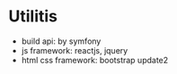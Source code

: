 # Utilitis
- build api: by symfony
- js framework: reactjs, jquery
- html css framework: bootstrap
update2
